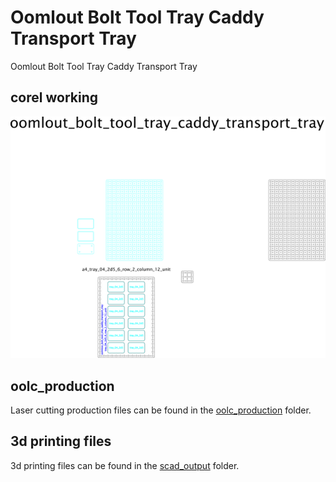 # Oomlout Bolt Tool Tray Caddy Transport Tray


Oomlout Bolt Tool Tray Caddy Transport Tray  
  



## corel working
![](working_600.png) 


















## oolc_production
Laser cutting production files can be found in the [oolc_production](oolc_production) folder.

## 3d printing files
3d printing files can be found in the [scad_output](scad_output) folder.

